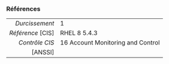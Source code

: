 ### Références

|                 |    |
|----------------:|:---|
|   *Durcissement*| 1 |
|*Référence* [CIS]| RHEL 8 5.4.3 |
|   *Contrôle CIS*| 16 Account Monitoring and Control |
|          [ANSSI]|  |

